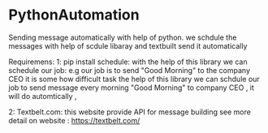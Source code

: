 # PythonAutomation
Sending message automatically with help of python. we schdule the messages with help of scdule libaray and textbuilt send it automatically

Requiremens: 
1: pip install schedule:  with the help of this library we can schedule our job: e.g our job is to send "Good Morning" to the company CEO it is some how difficult task the help of this library we can schdule our job to send message every morning "Good Morning" to company CEO , it will do automtically ,

2: Textbelt.com: this website provide API for message building 
see more detail on website : https://textbelt.com/
